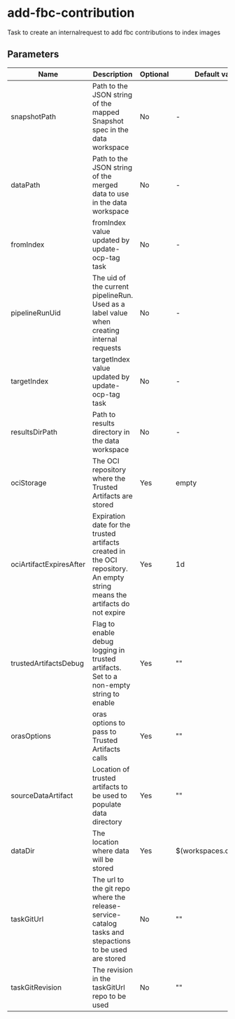 # add-fbc-contribution

Task to create an internalrequest to add fbc contributions to index images

## Parameters

| Name                      | Description                                                                                                                | Optional   | Default value           |
|---------------------------|----------------------------------------------------------------------------------------------------------------------------|------------|-------------------------|
| snapshotPath              | Path to the JSON string of the mapped Snapshot spec in the data workspace                                                  | No         | -                       |
| dataPath                  | Path to the JSON string of the merged data to use in the data workspace                                                    | No         | -                       |
| fromIndex                 | fromIndex value updated by update-ocp-tag task                                                                             | No         | -                       |
| pipelineRunUid            | The uid of the current pipelineRun. Used as a label value when creating internal requests                                  | No         | -                       |
| targetIndex               | targetIndex value updated by update-ocp-tag task                                                                           | No         | -                       |
| resultsDirPath            | Path to results directory in the data workspace                                                                            | No         | -                       |
| ociStorage                | The OCI repository where the Trusted Artifacts are stored                                                                  | Yes        | empty                   |
| ociArtifactExpiresAfter   | Expiration date for the trusted artifacts created in the OCI repository. An empty string means the artifacts do not expire | Yes        | 1d                      |
| trustedArtifactsDebug     | Flag to enable debug logging in trusted artifacts. Set to a non-empty string to enable                                     | Yes        | ""                      |
| orasOptions               | oras options to pass to Trusted Artifacts calls                                                                            | Yes        | ""                      |
| sourceDataArtifact        | Location of trusted artifacts to be used to populate data directory                                                        | Yes        | ""                      |
| dataDir                   | The location where data will be stored                                                                                     | Yes        | $(workspaces.data.path) |
| taskGitUrl                | The url to the git repo where the release-service-catalog tasks and stepactions to be used are stored                      | No         | ""                      |
| taskGitRevision           | The revision in the taskGitUrl repo to be used                                                                             | No         | ""                      |
